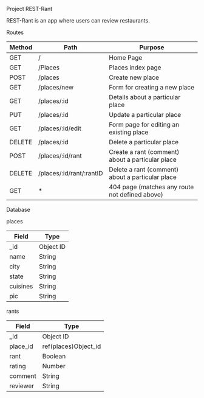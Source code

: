 Project REST-Rant

REST-Rant is an app where users can review restaurants.

Routes

| Method | Path                     | Purpose                                          |
| ------ | ------------------------ | ------------------------------------------------ |
| GET    | /                        | Home Page                                        |
| GET    | /Places                  | Places index page                                |
| POST   | /places                  | Create new place                                 |
| GET    | /places/new              | Form for creating a new place                    |
| GET    | /places/:id              | Details about a particular place                 |
| PUT    | /places/:id              | Update a particular place                        |
| GET    | /places/:id/edit         | Form page for editing an existing place          |
| DELETE | /places/:id              | Delete a particular place                        |
| POST   | /places/:id/rant         | Create a rant (comment) about a particular place |
| DELETE | /places/:id/rant/:rantID | Delete a rant (comment) about a particular place |
| GET    | \*                       | 404 page (matches any route not defined above)   |

Database

places

| Field    | Type      |
| -------- | --------- |
| \_id     | Object ID |
| name     | String    |
| city     | String    |
| state    | String    |
| cuisines | String    |
| pic      | String    |

rants

| Field    | Type                 |
| -------- | -------------------- |
| \_id     | Object ID            |
| place_id | ref(places)Object_id |
| rant     | Boolean              |
| rating   | Number               |
| comment  | String               |
| reviewer | String               |
